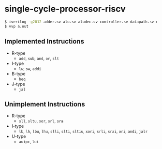 # single-cycle-processor-riscv

```bash
$ iverilog -g2012 adder.sv alu.sv aludec.sv controller.sv datapath.sv dmem.sv extend.sv flopenr.sv flopr.sv imem.sv maindecoder.sv mux2.sv mux3.sv regfile.sv riscvsingle.sv testbench.sv top.sv
$ vvp a.out
```

## Implemented Instructions
- R-type
  - `add`, `sub`, `and`, `or`, `slt`
- I-type
  - `lw`, `sw`, `addi`
- B-type
  - `beq`
- J-type
  - `jal`

## Unimplement Instructions
- R-type
  - `sll`, `sltu`, `xor`, `srl`, `sra`
- I-type
  - `lb`, `lh`, `lbu`, `lhu`, `slli`, `slti`, `sltiu`, `xori`, `srli`, `srai`, `ori`, `andi`, `jalr`
- U-type
  - `auipc`, `lui`
